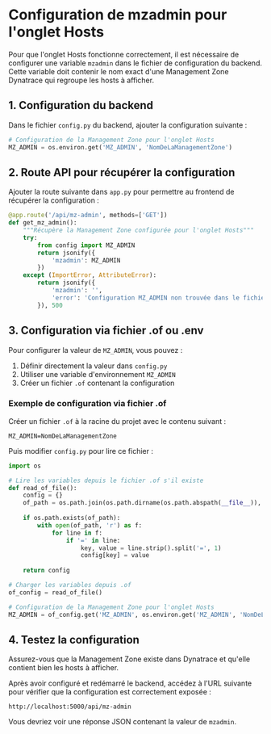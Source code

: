 # Configuration de mzadmin pour l'onglet Hosts

Pour que l'onglet Hosts fonctionne correctement, il est nécessaire de configurer une variable `mzadmin` dans le fichier de configuration du backend. Cette variable doit contenir le nom exact d'une Management Zone Dynatrace qui regroupe les hosts à afficher.

## 1. Configuration du backend

Dans le fichier `config.py` du backend, ajouter la configuration suivante :

```python
# Configuration de la Management Zone pour l'onglet Hosts
MZ_ADMIN = os.environ.get('MZ_ADMIN', 'NomDeLaManagementZone')
```

## 2. Route API pour récupérer la configuration

Ajouter la route suivante dans `app.py` pour permettre au frontend de récupérer la configuration :

```python
@app.route('/api/mz-admin', methods=['GET'])
def get_mz_admin():
    """Récupère la Management Zone configurée pour l'onglet Hosts"""
    try:
        from config import MZ_ADMIN
        return jsonify({
            'mzadmin': MZ_ADMIN
        })
    except (ImportError, AttributeError):
        return jsonify({
            'mzadmin': '',
            'error': 'Configuration MZ_ADMIN non trouvée dans le fichier config.py'
        }), 500
```

## 3. Configuration via fichier .of ou .env

Pour configurer la valeur de `MZ_ADMIN`, vous pouvez :

1. Définir directement la valeur dans `config.py`
2. Utiliser une variable d'environnement `MZ_ADMIN`
3. Créer un fichier `.of` contenant la configuration

### Exemple de configuration via fichier .of

Créer un fichier `.of` à la racine du projet avec le contenu suivant :

```
MZ_ADMIN=NomDeLaManagementZone
```

Puis modifier `config.py` pour lire ce fichier :

```python
import os

# Lire les variables depuis le fichier .of s'il existe
def read_of_file():
    config = {}
    of_path = os.path.join(os.path.dirname(os.path.abspath(__file__)), '.of')
    
    if os.path.exists(of_path):
        with open(of_path, 'r') as f:
            for line in f:
                if '=' in line:
                    key, value = line.strip().split('=', 1)
                    config[key] = value
    
    return config

# Charger les variables depuis .of
of_config = read_of_file()

# Configuration de la Management Zone pour l'onglet Hosts
MZ_ADMIN = of_config.get('MZ_ADMIN', os.environ.get('MZ_ADMIN', 'NomDeLaManagementZone'))
```

## 4. Testez la configuration

Assurez-vous que la Management Zone existe dans Dynatrace et qu'elle contient bien les hosts à afficher.

Après avoir configuré et redémarré le backend, accédez à l'URL suivante pour vérifier que la configuration est correctement exposée :

```
http://localhost:5000/api/mz-admin
```

Vous devriez voir une réponse JSON contenant la valeur de `mzadmin`.